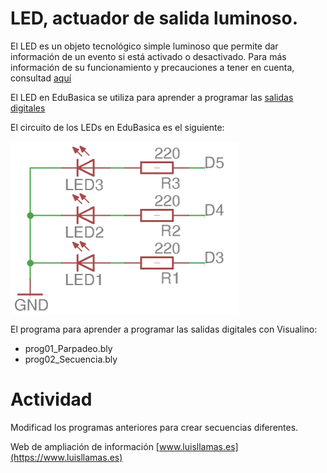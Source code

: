 # LED, actuador de salida luminoso.
El LED es un objeto tecnológico simple luminoso que permite dar información de un evento si está activado o desactivado.
Para más información de su funcionamiento y precauciones a tener en cuenta, consultad [aquí](https://www.luisllamas.es/encender-un-led-con-arduino/)

El LED en EduBasica se utiliza para aprender a programar las [salidas digitales](https://www.luisllamas.es/salidas-digitales-en-arduino/)

El circuito de los LEDs en EduBasica es el siguiente:

<a href="" target="_blank"><img width="366" height="278" border="0" align="center" src="img/leds_cirEdubasica.png "/></a>

El programa para aprender a programar las salidas digitales con Visualino:

- prog01_Parpadeo.bly
- prog02_Secuencia.bly


# Actividad
Modificad los programas anteriores para crear secuencias diferentes.

Web de ampliación de información [www.luisllamas.es](https://www.luisllamas.es)

